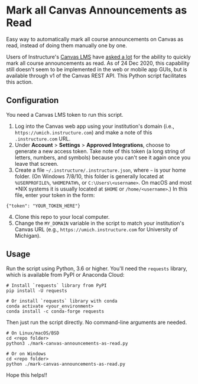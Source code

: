 # Mark all Canvas Announcements as Read

Easy way to automatically mark all course announcements on Canvas as read, instead of doing them manually one by one.

Users of Instructure's [Canvas LMS](https://www.instructure.com/canvas/) have [asked a lot](https://community.canvaslms.com/t5/Idea-Conversations/Marking-all-announcements-read/idi-p/351918) for the ability to quickly mark all course announcements as read. As of 24 Dec 2020, this capability still doesn't seem to be implemented in the web or mobile app GUIs, but is available through v1 of the Canvas REST API. This Python script facilitates this action.

## Configuration

You need a Canvas LMS token to run this script.

1. Log into the Canvas web app using your institution's domain (i.e., `https://umich.instructure.com`) and make a note of this `.instructure.com` URL.
2. Under **Account** > **Settings** > **Approved Integrations**, choose to generate a new access token. Take note of this token (a long string of letters, numbers, and symbols) because you can't see it again once you leave that screen.
3. Create a file `~/.instructure/.instructure.json`, where `~` is your home folder. (On Windows 7/8/10, this folder is generally located at `%USERPROFILE%`, `%HOMEPATH%`, or `C:\Users\<username>`. On  macOS and most \*NIX systems it is usually located at `$HOME` or `/home/<username>`.) In this file, enter your token in the form:
```
{"token": "YOUR_TOKEN_HERE"}
```
4. Clone this repo to your local computer.
5. Change the `MY_DOMAIN` variable in the script to match your institution's Canvas URL (e.g., `https://umich.instructure.com` for University of Michigan).

## Usage

Run the script using Python, 3.6 or higher. You'll need the `requests` library, which is available from PyPI or Anaconda Cloud:

```
# Install `requests` library from PyPI
pip install -U requests

# Or install `requests` library with conda
conda activate <your_environment>
conda install -c conda-forge requests
```

Then just run the script directly. No command-line arguments are needed.

```
# On Linux/macOS/BSD
cd <repo folder>
python3 ./mark-canvas-announcements-as-read.py

# Or on Windows
cd <repo folder>
python ./mark-canvas-announcements-as-read.py
```

Hope this helps!!
